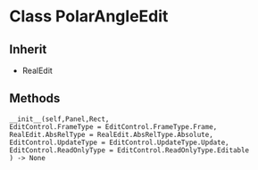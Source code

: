 # Class PolarAngleEdit

## Inherit

* RealEdit

## Methods
```
__init__(self,Panel,Rect,
EditControl.FrameType = EditControl.FrameType.Frame, 
RealEdit.AbsRelType = RealEdit.AbsRelType.Absolute, 
EditControl.UpdateType = EditControl.UpdateType.Update,
EditControl.ReadOnlyType = EditControl.ReadOnlyType.Editable
) -> None
```
